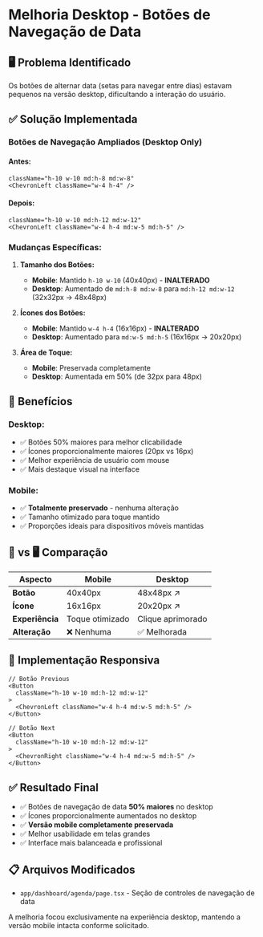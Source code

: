# Melhoria Desktop - Botões de Navegação de Data

## 🖥️ Problema Identificado
Os botões de alternar data (setas para navegar entre dias) estavam pequenos na versão desktop, dificultando a interação do usuário.

## ✅ Solução Implementada

### **Botões de Navegação Ampliados (Desktop Only)**

#### **Antes:**
```tsx
className="h-10 w-10 md:h-8 md:w-8"
<ChevronLeft className="w-4 h-4" />
```

#### **Depois:**
```tsx
className="h-10 w-10 md:h-12 md:w-12"
<ChevronLeft className="w-4 h-4 md:w-5 md:h-5" />
```

### **Mudanças Específicas:**

1. **Tamanho dos Botões:**
   - **Mobile**: Mantido `h-10 w-10` (40x40px) - **INALTERADO**
   - **Desktop**: Aumentado de `md:h-8 md:w-8` para `md:h-12 md:w-12` (32x32px → 48x48px)

2. **Ícones dos Botões:**
   - **Mobile**: Mantido `w-4 h-4` (16x16px) - **INALTERADO**
   - **Desktop**: Aumentado para `md:w-5 md:h-5` (16x16px → 20x20px)

3. **Área de Toque:**
   - **Mobile**: Preservada completamente
   - **Desktop**: Aumentada em 50% (de 32px para 48px)

## 🎯 Benefícios

### **Desktop:**
- ✅ Botões 50% maiores para melhor clicabilidade
- ✅ Ícones proporcionalmente maiores (20px vs 16px)
- ✅ Melhor experiência de usuário com mouse
- ✅ Mais destaque visual na interface

### **Mobile:**
- ✅ **Totalmente preservado** - nenhuma alteração
- ✅ Tamanho otimizado para toque mantido
- ✅ Proporções ideais para dispositivos móveis mantidas

## 📱 vs 🖥️ Comparação

| Aspecto | Mobile | Desktop |
|---------|---------|---------|
| **Botão** | 40x40px | 48x48px ↗️ |
| **Ícone** | 16x16px | 20x20px ↗️ |
| **Experiência** | Toque otimizado | Clique aprimorado |
| **Alteração** | ❌ Nenhuma | ✅ Melhorada |

## 🔧 Implementação Responsiva

```tsx
// Botão Previous
<Button
  className="h-10 w-10 md:h-12 md:w-12"
>
  <ChevronLeft className="w-4 h-4 md:w-5 md:h-5" />
</Button>

// Botão Next  
<Button
  className="h-10 w-10 md:h-12 md:w-12"
>
  <ChevronRight className="w-4 h-4 md:w-5 md:h-5" />
</Button>
```

## ✅ Resultado Final
- ✅ Botões de navegação de data **50% maiores** no desktop
- ✅ Ícones proporcionalmente aumentados no desktop
- ✅ **Versão mobile completamente preservada**
- ✅ Melhor usabilidade em telas grandes
- ✅ Interface mais balanceada e profissional

## 📋 Arquivos Modificados
- `app/dashboard/agenda/page.tsx` - Seção de controles de navegação de data

A melhoria focou exclusivamente na experiência desktop, mantendo a versão mobile intacta conforme solicitado.

